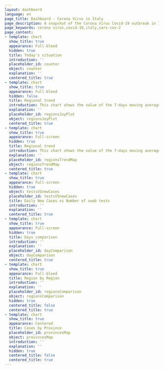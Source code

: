 ```yaml
---
layout: dashboard
language: en
page_title: Dashboard - Corona Virus in Italy
page_description: A snapshot of the Corona Virus Covid-19 outbreak in Italy
page_keywords: corona virus,covid-19,italy,sars-cov-2
page_content:
- template: chart
  show_title: true
  appearance: Full-bleed
  hidden: true
  title: Today's situation
  introduction: ''
  placeholder_id: counter
  object: counter
  explanation: ''
  centered_title: true
- template: chart
  show_title: true
  appearance: Full-bleed
  hidden: false
  title: Regional trend
  introduction: This chart shows the value of the 7-days moving average of daily new cases in each region.
  explanation: ''
  placeholder_id: regionsJoyPlot
  object: regionsJoyPlot
  centered_title: true
- template: chart
  show_title: true
  appearance: Full-screen
  hidden: true
  title: Regional trend
  introduction: This chart shows the value of the 7-days moving average of daily new cases in each region.
  explanation: ''
  placeholder_id: regionsTrendMap
  object: regionsTrendMap
  centered_title: true
- template: chart
  show_title: true
  appearance: Full-screen
  hidden: true
  object: testsVSnewCases
  placeholder_id: testsVSnewCases
  title: Daily New Cases vs Number of swab tests
  introduction: ''
  explanation: ''
  centered_title: true
- template: chart
  show_title: true
  appearance: Full-screen
  hidden: true
  title: Days comparison
  introduction: ''
  explanation: ''
  placeholder_id: dayComparison
  object: dayComparison
  centered_title: true
- template: chart
  show_title: true
  appearance: Full-bleed
  title: Region by Region
  introduction: ''
  explanation: ''
  placeholder_id: regionsComparison
  object: regionsComparison
  hidden: true
  centered_title: false
  centered_title: true
- template: chart
  show_title: true
  appearance: Centered
  title: Cases by Province
  placeholder_id: provincesMap
  object: provincesMap
  introduction: ''
  explanation: ''
  hidden: true
  centered_title: false
  centered_title: true
---
```

